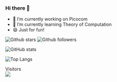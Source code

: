### Hi there 👋

- 🔭 I’m currently working on Picocom
- 🌱 I’m currently learning Theory of Computation
- 😄 Just for fun!

![Github stars](https://img.shields.io/github/stars/shady831213?style=plastic&logo=github)
![Github followers](https://img.shields.io/github/followers/shady831213?style=plastic&logo=github)

![GitHub stats](https://github-readme-stats.vercel.app/api?username=shady831213&show_icons=true&theme=dark&include_all_commits=true)

![Top Langs](https://github-readme-stats.vercel.app/api/top-langs?username=shady831213&show_icons=true&theme=dark&layout=compact&&exclude_repo=shady831213,mynachos&langs_count=10)


<p align="left">
 Visitors<br>
 <img src="https://profile-counter.glitch.me/shady831213/count.svg" />
</p>
